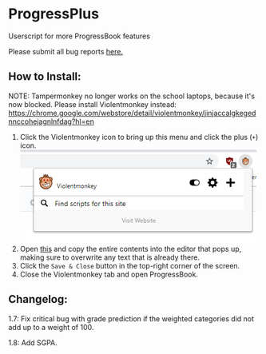 # ProgressPlus
Userscript for more ProgressBook features

Please submit all bug reports [here.](https://github.com/brianush1/progressplus/issues/new)

## How to Install:
NOTE: Tampermonkey no longer works on the school laptops, because it's now blocked. Please install Violentmonkey instead: https://chrome.google.com/webstore/detail/violentmonkey/jinjaccalgkegednnccohejagnlnfdag?hl=en

1. Click the Violentmonkey icon to bring up this menu and click the plus (`+`) icon.
![Step 1](https://raw.githubusercontent.com/brianush1/progressplus/master/images/violentmonkey.png)
2. Open [this](https://raw.githubusercontent.com/brianush1/progressplus/master/script.js) and copy the entire contents into the editor that pops up, making sure to overwrite any text that is already there.
3. Click the `Save & Close` button in the top-right corner of the screen.
4. Close the Violentmonkey tab and open ProgressBook.

## Changelog:

1.7: Fix critical bug with grade prediction if the weighted categories did not add up to a weight of 100.

1.8: Add SGPA.
